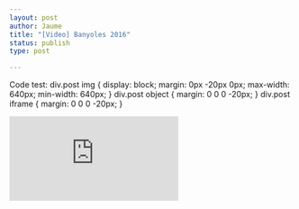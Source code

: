 ```yaml
---
layout: post
author: Jaume
title: "[Video] Banyoles 2016"
status: publish
type: post

---
```

Code test:
	div.post img {
		display: block;
		margin: 0px -20px 0px;
		max-width: 640px;
		min-width: 640px;
	}
	div.post object { 
		margin: 0 0 0 -20px;
	}
	div.post iframe { 
		margin: 0 0 0 -20px;
	}

<iframe src="http://player.vimeo.com/video/178496277?title=0&amp;byline=0&amp;color=679AF1&amp;portrait=0" frameborder="0"></iframe>
 